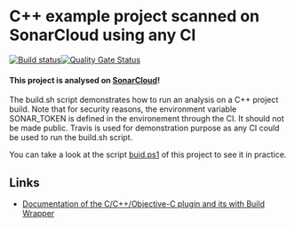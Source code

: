 # C++ example project scanned on SonarCloud using any CI

[![Build status](https://travis-ci.org/SonarSource/sonarcloud_example_cpp-cmake-windows-otherci.svg?branch=master)](https://travis-ci.org/SonarSource/sonarcloud_example_cpp-cmake-windows-otherci)[![Quality Gate Status](https://sonarcloud.io/api/project_badges/measure?project=sonarcloud_example_cpp-cmake-windows-otherci&metric=alert_status)](https://sonarcloud.io/dashboard?id=sonarcloud_example_cpp-cmake-windows-otherci)

#### This project is analysed on [SonarCloud](https://sonarcloud.io)!

The build.sh script demonstrates how to run an analysis on a C++ project build.
Note that for security reasons, the environment variable SONAR_TOKEN is defined in the environement through the CI. It should not be made public.
Travis is used for demonstration purpose as any CI could be used to run the build.sh script.

You can take a look at the script
[buid.ps1](https://github.com/SonarSource/sonarcloud_example_cpp-cmake-windows-otherci/blob/master/build.ps1)
of this project to see it in practice.

## Links
- [Documentation of the C/C++/Objective-C plugin and its with Build Wrapper](http://docs.sonarqube.org/x/pwAv)
